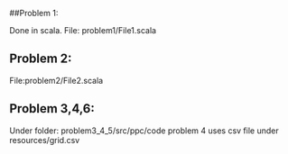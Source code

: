 

##Problem 1:

Done in scala.
File: problem1/File1.scala



## Problem 2:

File:problem2/File2.scala 

## Problem 3,4,6:
  
  Under folder: problem3_4_5/src/ppc/code
  problem 4 uses csv file under resources/grid.csv

